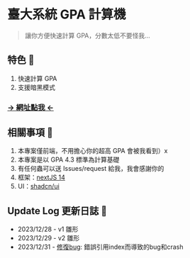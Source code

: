 # 臺大系統 GPA 計算機

> 讓你方便快速計算 GPA，分數太低不要怪我...

## 特色 🗿

1. 快速計算 GPA
2. 支援暗黑模式

### [→ 網址點我 ←](https://gpa-calculator-vert.vercel.app/)

## 相關事項 📣

1. 本專案僅前端，不用擔心你的超高 GPA 會被我看到）x
2. 本專案是以 GPA 4.3 標準為計算基礎
3. 有任何蟲可以送 Issues/request 給我，我會感謝你的
4. 框架：[nextJS 14](https://nextjs.org/)
5. UI：[shadcn/ui](https://ui.shadcn.com/)

## Update Log 更新日誌 👣

- 2023/12/28 - v1 雛形
- 2023/12/29 - v2 雛形
- 2023/12/31 - [修復bug](https://github.com/viiccwen/GPA-calculator/issues/1): 錯誤引用index而導致的bug和crash 
